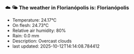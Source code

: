 ### ☁️ 🌤️  The weather in Florianópolis is: Florianópolis

- Temperature: 24.17°C
- On flesh: 24.73°C
- Relative air humidity: 80%
- Rain: 0.0 mm
- Description: Overcast clouds
- last updated: 2025-10-12T14:14:08.784412
